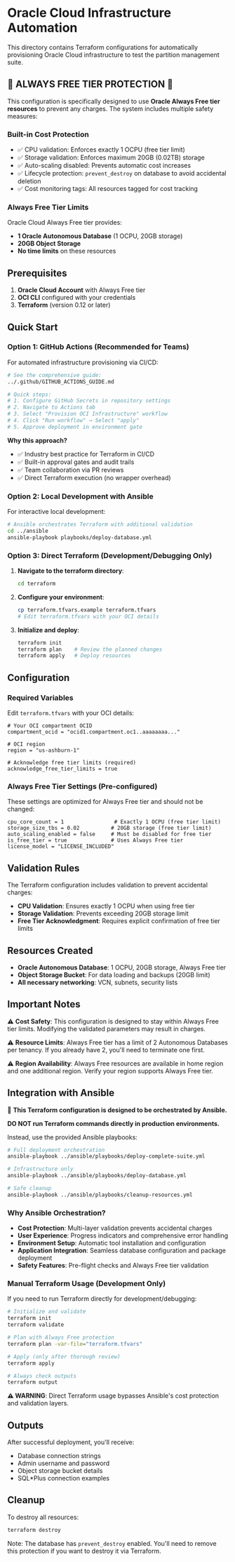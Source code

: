 # Oracle Cloud Infrastructure Automation

This directory contains Terraform configurations for automatically provisioning Oracle Cloud infrastructure to test the partition management suite.

## 🚨 ALWAYS FREE TIER PROTECTION 🚨

This configuration is specifically designed to use **Oracle Always Free tier resources** to prevent any charges. The system includes multiple safety measures:

### Built-in Cost Protection

- ✅ CPU validation: Enforces exactly 1 OCPU (free tier limit)
- ✅ Storage validation: Enforces maximum 20GB (0.02TB) storage
- ✅ Auto-scaling disabled: Prevents automatic cost increases
- ✅ Lifecycle protection: `prevent_destroy` on database to avoid accidental deletion
- ✅ Cost monitoring tags: All resources tagged for cost tracking

### Always Free Tier Limits

Oracle Cloud Always Free tier provides:

- **1 Oracle Autonomous Database** (1 OCPU, 20GB storage)
- **20GB Object Storage**
- **No time limits** on these resources

## Prerequisites

1. **Oracle Cloud Account** with Always Free tier
2. **OCI CLI** configured with your credentials
3. **Terraform** (version 0.12 or later)

## Quick Start

### Option 1: GitHub Actions (Recommended for Teams)

For automated infrastructure provisioning via CI/CD:

```bash
# See the comprehensive guide:
../.github/GITHUB_ACTIONS_GUIDE.md

# Quick steps:
# 1. Configure GitHub Secrets in repository settings
# 2. Navigate to Actions tab
# 3. Select "Provision OCI Infrastructure" workflow
# 4. Click "Run workflow" → Select "apply"
# 5. Approve deployment in environment gate
```

**Why this approach?**
- ✅ Industry best practice for Terraform in CI/CD
- ✅ Built-in approval gates and audit trails
- ✅ Team collaboration via PR reviews
- ✅ Direct Terraform execution (no wrapper overhead)

### Option 2: Local Development with Ansible

For interactive local development:

```bash
# Ansible orchestrates Terraform with additional validation
cd ../ansible
ansible-playbook playbooks/deploy-database.yml
```

### Option 3: Direct Terraform (Development/Debugging Only)

1. **Navigate to the terraform directory**:

   ```bash
   cd terraform
   ```

2. **Configure your environment**:

   ```bash
   cp terraform.tfvars.example terraform.tfvars
   # Edit terraform.tfvars with your OCI details
   ```

3. **Initialize and deploy**:
   ```bash
   terraform init
   terraform plan    # Review the planned changes
   terraform apply   # Deploy resources
   ```

## Configuration

### Required Variables

Edit `terraform.tfvars` with your OCI details:

```hcl
# Your OCI compartment OCID
compartment_ocid = "ocid1.compartment.oc1..aaaaaaaa..."

# OCI region
region = "us-ashburn-1"

# Acknowledge free tier limits (required)
acknowledge_free_tier_limits = true
```

### Always Free Tier Settings (Pre-configured)

These settings are optimized for Always Free tier and should not be changed:

```hcl
cpu_core_count = 1                # Exactly 1 OCPU (free tier limit)
storage_size_tbs = 0.02          # 20GB storage (free tier limit)
auto_scaling_enabled = false     # Must be disabled for free tier
is_free_tier = true              # Uses Always Free tier
license_model = "LICENSE_INCLUDED"
```

## Validation Rules

The Terraform configuration includes validation to prevent accidental charges:

- **CPU Validation**: Ensures exactly 1 OCPU when using free tier
- **Storage Validation**: Prevents exceeding 20GB storage limit
- **Free Tier Acknowledgment**: Requires explicit confirmation of free tier limits

## Resources Created

- **Oracle Autonomous Database**: 1 OCPU, 20GB storage, Always Free tier
- **Object Storage Bucket**: For data loading and backups (20GB limit)
- **All necessary networking**: VCN, subnets, security lists

## Important Notes

⚠️ **Cost Safety**: This configuration is designed to stay within Always Free tier limits. Modifying the validated parameters may result in charges.

⚠️ **Resource Limits**: Always Free tier has a limit of 2 Autonomous Databases per tenancy. If you already have 2, you'll need to terminate one first.

⚠️ **Region Availability**: Always Free resources are available in home region and one additional region. Verify your region supports Always Free tier.

## Integration with Ansible

🤖 **This Terraform configuration is designed to be orchestrated by Ansible.**

**DO NOT run Terraform commands directly in production environments.**

Instead, use the provided Ansible playbooks:

```bash
# Full deployment orchestration
ansible-playbook ../ansible/playbooks/deploy-complete-suite.yml

# Infrastructure only
ansible-playbook ../ansible/playbooks/deploy-database.yml

# Safe cleanup
ansible-playbook ../ansible/playbooks/cleanup-resources.yml
```

### Why Ansible Orchestration?

- **Cost Protection**: Multi-layer validation prevents accidental charges
- **User Experience**: Progress indicators and comprehensive error handling
- **Environment Setup**: Automatic tool installation and configuration
- **Application Integration**: Seamless database configuration and package deployment
- **Safety Features**: Pre-flight checks and Always Free tier validation

### Manual Terraform Usage (Development Only)

If you need to run Terraform directly for development/debugging:

```bash
# Initialize and validate
terraform init
terraform validate

# Plan with Always Free protection
terraform plan -var-file="terraform.tfvars"

# Apply (only after thorough review)
terraform apply

# Always check outputs
terraform output
```

**⚠️ WARNING**: Direct Terraform usage bypasses Ansible's cost protection and validation layers.

## Outputs

After successful deployment, you'll receive:

- Database connection strings
- Admin username and password
- Object storage bucket details
- SQL\*Plus connection examples

## Cleanup

To destroy all resources:

```bash
terraform destroy
```

Note: The database has `prevent_destroy` enabled. You'll need to remove this protection if you want to destroy it via Terraform.
